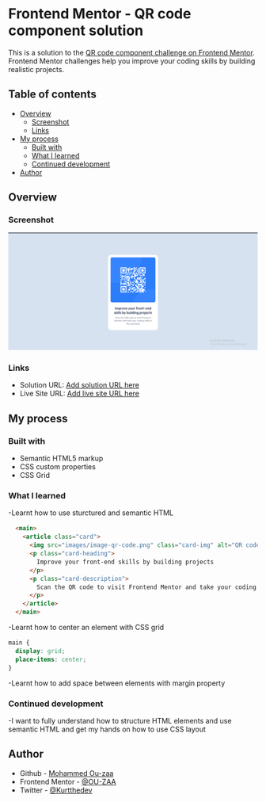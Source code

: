 # Frontend Mentor - QR code component solution

This is a solution to the [QR code component challenge on Frontend Mentor](https://www.frontendmentor.io/challenges/qr-code-component-iux_sIO_H). Frontend Mentor challenges help you improve your coding skills by building realistic projects. 

## Table of contents

- [Overview](#overview)
  - [Screenshot](#screenshot)
  - [Links](#links)
- [My process](#my-process)
  - [Built with](#built-with)
  - [What I learned](#what-i-learned)
  - [Continued development](#continued-development)
- [Author](#author)

## Overview

### Screenshot

![](./images/screenshot.png)

### Links

- Solution URL: [Add solution URL here](https://github.com/OU-ZAA/qr-code-component-main)
- Live Site URL: [Add live site URL here](https://your-live-site-url.com)

## My process

### Built with

- Semantic HTML5 markup
- CSS custom properties
- CSS Grid

### What I learned

-Learnt how to use sturctured and semantic HTML

```html
  <main>
    <article class="card">
      <img src="images/image-qr-code.png" class="card-img" alt="QR code">
      <p class="card-heading">
        Improve your front-end skills by building projects
      </p>
      <p class="card-description">
        Scan the QR code to visit Frontend Mentor and take your coding skills to the next level
      </p>
    </article>
  </main>
```
-Learnt how to center an element with CSS grid

```css
main {
  display: grid;
  place-items: center;
}
```
-Learnt how to add space between elements with margin property

### Continued development

-I want to fully understand how to structure HTML elements and use semantic HTML and get my hands on how to use CSS layout 

## Author

- Github - [Mohammed Ou-zaa](https://github.com/OU-ZAA/)
- Frontend Mentor - [@OU-ZAA](https://www.frontendmentor.io/profile/OU-ZAA)
- Twitter - [@Kurtthedev](https://www.twitter.com/yourusername)
